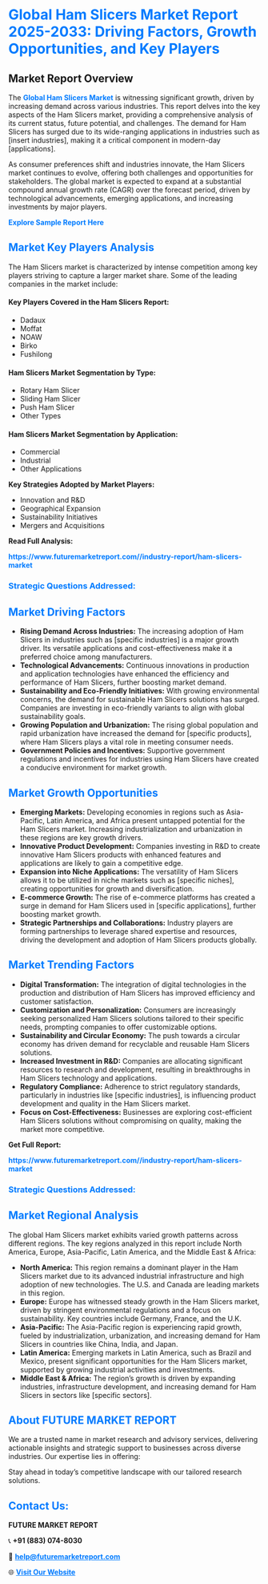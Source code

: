 <h1 style="color: #007BFF;">Global Ham Slicers Market Report 2025-2033: Driving Factors, Growth Opportunities, and Key Players</h1>

<section id="overview">
<h2>Market Report Overview</h2>
<p>The <a href="https://www.futuremarketreport.com//industry-report/ham-slicers-market" style="color: #007BFF; text-decoration: none;"><strong>Global Ham Slicers Market</strong></a> is witnessing significant growth, driven by increasing demand across various industries. This report delves into the key aspects of the Ham Slicers market, providing a comprehensive analysis of its current status, future potential, and challenges. The demand for Ham Slicers has surged due to its wide-ranging applications in industries such as [insert industries], making it a critical component in modern-day [applications].</p>
<p>As consumer preferences shift and industries innovate, the Ham Slicers market continues to evolve, offering both challenges and opportunities for stakeholders. The global market is expected to expand at a substantial compound annual growth rate (CAGR) over the forecast period, driven by technological advancements, emerging applications, and increasing investments by major players.</p>
</section>

<section id="overview">
<p><a href="https://www.futuremarketreport.com//request-sample/reportId=83189" style="color: #007BFF; text-decoration: none;"><strong>Explore Sample Report Here</strong></a></p>
</section>

<section id="key-players">
<h2 style="color: #007BFF;">Market Key Players Analysis</h2>
<p>The Ham Slicers market is characterized by intense competition among key players striving to capture a larger market share. Some of the leading companies in the market include:</p>
<h4>Key Players Covered in the Ham Slicers Report:</h4>
<ul><li>Dadaux</li><li>Moffat</li><li>NOAW</li><li>Birko</li><li>Fushilong</li></ul>
<h4>Ham Slicers Market Segmentation by Type:</h4>
<ul><li>Rotary Ham Slicer</li><li>Sliding Ham Slicer</li><li>Push Ham Slicer</li><li>Other Types</li></ul>

<h4>Ham Slicers Market Segmentation by Application:</h4>
<ul><li>Commercial</li><li>Industrial</li><li>Other Applications</li></ul>
<p><strong>Key Strategies Adopted by Market Players:</strong></p>
<ul>
<li>Innovation and R&D</li>
<li>Geographical Expansion</li>
<li>Sustainability Initiatives</li>
<li>Mergers and Acquisitions</li>
</ul>
</section>

<section>
<p><strong>Read Full Analysis: </strong></p><a href="https://www.futuremarketreport.com//industry-report/ham-slicers-market" style="color: #007BFF; text-decoration: none;"><strong>https://www.futuremarketreport.com//industry-report/ham-slicers-market</strong></a>
<h3 style="color: #007BFF;">Strategic Questions Addressed:</h3>
</section>

<section id="driving-factors">
<h2 style="color: #007BFF;">Market Driving Factors</h2>
<ul>
<li><strong>Rising Demand Across Industries:</strong> The increasing adoption of Ham Slicers in industries such as [specific industries] is a major growth driver. Its versatile applications and cost-effectiveness make it a preferred choice among manufacturers.</li>
<li><strong>Technological Advancements:</strong> Continuous innovations in production and application technologies have enhanced the efficiency and performance of Ham Slicers, further boosting market demand.</li>
<li><strong>Sustainability and Eco-Friendly Initiatives:</strong> With growing environmental concerns, the demand for sustainable Ham Slicers solutions has surged. Companies are investing in eco-friendly variants to align with global sustainability goals.</li>
<li><strong>Growing Population and Urbanization:</strong> The rising global population and rapid urbanization have increased the demand for [specific products], where Ham Slicers plays a vital role in meeting consumer needs.</li>
<li><strong>Government Policies and Incentives:</strong> Supportive government regulations and incentives for industries using Ham Slicers have created a conducive environment for market growth.</li>
</ul>
</section>

<section id="growth-opportunities">
<h2 style="color: #007BFF;">Market Growth Opportunities</h2>
<ul>
<li><strong>Emerging Markets:</strong> Developing economies in regions such as Asia-Pacific, Latin America, and Africa present untapped potential for the Ham Slicers market. Increasing industrialization and urbanization in these regions are key growth drivers.</li>
<li><strong>Innovative Product Development:</strong> Companies investing in R&D to create innovative Ham Slicers products with enhanced features and applications are likely to gain a competitive edge.</li>
<li><strong>Expansion into Niche Applications:</strong> The versatility of Ham Slicers allows it to be utilized in niche markets such as [specific niches], creating opportunities for growth and diversification.</li>
<li><strong>E-commerce Growth:</strong> The rise of e-commerce platforms has created a surge in demand for Ham Slicers used in [specific applications], further boosting market growth.</li>
<li><strong>Strategic Partnerships and Collaborations:</strong> Industry players are forming partnerships to leverage shared expertise and resources, driving the development and adoption of Ham Slicers products globally.</li>
</ul>
</section>

<section id="trending-factors">
<h2 style="color: #007BFF;">Market Trending Factors</h2>
<ul>
<li><strong>Digital Transformation:</strong> The integration of digital technologies in the production and distribution of Ham Slicers has improved efficiency and customer satisfaction.</li>
<li><strong>Customization and Personalization:</strong> Consumers are increasingly seeking personalized Ham Slicers solutions tailored to their specific needs, prompting companies to offer customizable options.</li>
<li><strong>Sustainability and Circular Economy:</strong> The push towards a circular economy has driven demand for recyclable and reusable Ham Slicers solutions.</li>
<li><strong>Increased Investment in R&D:</strong> Companies are allocating significant resources to research and development, resulting in breakthroughs in Ham Slicers technology and applications.</li>
<li><strong>Regulatory Compliance:</strong> Adherence to strict regulatory standards, particularly in industries like [specific industries], is influencing product development and quality in the Ham Slicers market.</li>
<li><strong>Focus on Cost-Effectiveness:</strong> Businesses are exploring cost-efficient Ham Slicers solutions without compromising on quality, making the market more competitive.</li>
</ul>
</section>

<section>
<p><strong>Get Full Report: </strong></p><a href="https://www.futuremarketreport.com//industry-report/ham-slicers-market" style="color: #007BFF; text-decoration: none;"><strong>https://www.futuremarketreport.com//industry-report/ham-slicers-market</strong></a>
<h3 style="color: #007BFF;">Strategic Questions Addressed:</h3>
</section>


<section id="regional-analysis">
<h2 style="color: #007BFF;">Market Regional Analysis</h2>
<p>The global Ham Slicers market exhibits varied growth patterns across different regions. The key regions analyzed in this report include North America, Europe, Asia-Pacific, Latin America, and the Middle East & Africa:</p>
<ul>
<li><strong>North America:</strong> This region remains a dominant player in the Ham Slicers market due to its advanced industrial infrastructure and high adoption of new technologies. The U.S. and Canada are leading markets in this region.</li>
<li><strong>Europe:</strong> Europe has witnessed steady growth in the Ham Slicers market, driven by stringent environmental regulations and a focus on sustainability. Key countries include Germany, France, and the U.K.</li>
<li><strong>Asia-Pacific:</strong> The Asia-Pacific region is experiencing rapid growth, fueled by industrialization, urbanization, and increasing demand for Ham Slicers in countries like China, India, and Japan.</li>
<li><strong>Latin America:</strong> Emerging markets in Latin America, such as Brazil and Mexico, present significant opportunities for the Ham Slicers market, supported by growing industrial activities and investments.</li>
<li><strong>Middle East & Africa:</strong> The region’s growth is driven by expanding industries, infrastructure development, and increasing demand for Ham Slicers in sectors like [specific sectors].</li>
</ul>
</section>

<footer>
<h2 style="color: #007BFF;">About FUTURE MARKET REPORT</h2>
<p>We are a trusted name in market research and advisory services, delivering actionable insights and strategic support to businesses across diverse industries. Our expertise lies in offering:</p>

<p>Stay ahead in today’s competitive landscape with our tailored research solutions.</p>

<h2 style="color: #007BFF;">Contact Us:</h2>
<p><strong>FUTURE MARKET REPORT</strong></p>
<p>📞 <strong>+91 (883) 074-8030</strong></p>
<p>📧 <strong><a href="mailto:help@futuremarketreport.com" style="color: #007BFF;">help@futuremarketreport.com</a></strong></p>
<p>🌐 <strong><a href="https://www.futuremarketreport.com/" style="color: #007BFF;">Visit Our Website</a></strong></p>
</footer>